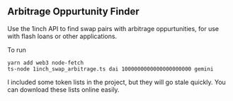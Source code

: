 ## Arbitrage Oppurtunity Finder

Use the 1inch API to find swap pairs with arbitrage oppurtunities, for use with flash loans or other applications.

To run
```
yarn add web3 node-fetch
ts-node 1inch_swap_arbitrage.ts dai 1000000000000000000000 gemini
```

I included some token lists in the project, but they will go stale quickly. You can download these lists online easily.
